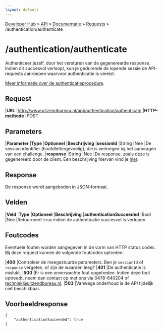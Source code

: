 ```yaml
---
layout: default
---
```


[Developer Hub](/) &raquo; [API](/api) &raquo; [Documentatie](/api/doc.html) &raquo; [Requests](/api/requests) &raquo; /authentication/authenticate

# /authentication/authenticate

Authenticeer jezelf, door het versturen van de gegenereerde response. Indien dit succesvol verloopt, kun je gedurende de lopende sessie de API-requests
aanroepen waarvoor authenticatie is vereist.

[Meer informatie over de authenticatieprocedure](/api/auth.html).

## Request

|**URL**          |http://www.uitzendbureau.nl/api/authentication/authenticate
|**HTTP-methode** |POST

## Parameters

|**Parameter** |**Type** |**Optioneel** |**Beschrijving**
|**sessionId** |String   |Nee           |De session identifier (hoofdlettergevoelig), die is verkregen bij het aanvragen van een challenge.
|**response**  |String   |Nee           |De response, zoals deze is gegenereerd door de client. Een beschrijving hiervan vind je [hier](/api/auth.html).

## Response

De response wordt aangeboden in JSON-formaat.

## Velden

|**Veld**                    |**Type** |**Optioneel** |**Beschrijving**
|**authenticationSucceeded** |Bool     |Nee           |Retourneert `true` indien de authenticatie succesvol is verlopen.

## Foutcodes

Eventuele fouten worden aangegeven in de vorm van HTTP status codes. Bij deze request kunnen de volgende foutcodes optreden:

|**400** |Controleer de meegestuurde parameters. Ben je `sessionId` of `response` vergeten, of zijn de waarden leeg?
|**401** |De authenticatie is mislukt.
|**500** |Er is een onverwachte fout opgetreden. Indien deze fout optreedt, neem dan contact op met ons via 0478-640204 of [techniek@uitzendbureau.nl](mailto:techniek@uitzendbureau.nl?subject=DeveloperHub%3A%20API%20%2Fauthentication%2Fauthenticate%3A%20status%20500).
|**503** |Vanwege onderhoud is de API tijdelijk niet beschikbaar.

## Voorbeeldresponse

    {
        "authenticationSucceeded": true
    }
